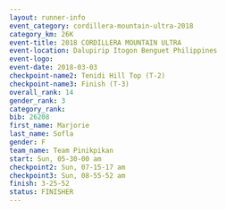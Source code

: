 ```yaml
---
layout: runner-info 
event_category: cordillera-mountain-ultra-2018 
category_km: 26K 
event-title: 2018 CORDILLERA MOUNTAIN ULTRA 
event-location: Dalupirip Itogon Benguet Philippines 
event-logo: 
event-date: 2018-03-03 
checkpoint-name2: Tenidi Hill Top (T-2) 
checkpoint-name3: Finish (T-3) 
overall_rank: 14
gender_rank: 3
category_rank: 
bib: 26208
first_name: Marjorie
last_name: Sofla
gender: F
team_name: Team Pinikpikan
start: Sun, 05-30-00 am
checkpoint2: Sun, 07-15-17 am
checkpoint3: Sun, 08-55-52 am
finish: 3-25-52
status: FINISHER
---
```

